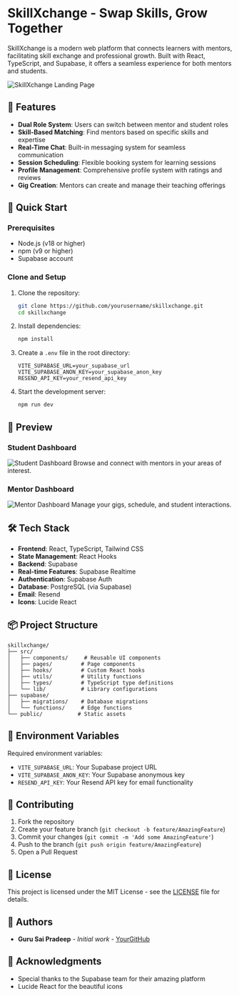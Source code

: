 # SkillXchange - Swap Skills, Grow Together

SkillXchange is a modern web platform that connects learners with mentors, facilitating skill exchange and professional growth. Built with React, TypeScript, and Supabase, it offers a seamless experience for both mentors and students.

![SkillXchange Landing Page](<![Image](https://github.com/user-attachments/assets/bd606d9f-110b-4aba-ad0a-2204b9d2b68c)>)

## 🌟 Features

- **Dual Role System**: Users can switch between mentor and student roles
- **Skill-Based Matching**: Find mentors based on specific skills and expertise
- **Real-Time Chat**: Built-in messaging system for seamless communication
- **Session Scheduling**: Flexible booking system for learning sessions
- **Profile Management**: Comprehensive profile system with ratings and reviews
- **Gig Creation**: Mentors can create and manage their teaching offerings

## 🚀 Quick Start

### Prerequisites

- Node.js (v18 or higher)
- npm (v9 or higher)
- Supabase account

### Clone and Setup

1. Clone the repository:

   ```bash
   git clone https://github.com/yourusername/skillxchange.git
   cd skillxchange
   ```

2. Install dependencies:

   ```bash
   npm install
   ```

3. Create a `.env` file in the root directory:

   ```env
   VITE_SUPABASE_URL=your_supabase_url
   VITE_SUPABASE_ANON_KEY=your_supabase_anon_key
   RESEND_API_KEY=your_resend_api_key
   ```

4. Start the development server:
   ```bash
   npm run dev
   ```

## 📸 Preview

### Student Dashboard

![Student Dashboard](<![Image](https://github.com/user-attachments/assets/79f064ae-7cce-4b63-9fd8-d1dcf2293663)>)
Browse and connect with mentors in your areas of interest.

### Mentor Dashboard

![Mentor Dashboard](<![Image](https://github.com/user-attachments/assets/d1bc3a35-4d95-4fa0-8feb-d910a92f7f56)>)
Manage your gigs, schedule, and student interactions.

## 🛠 Tech Stack

- **Frontend**: React, TypeScript, Tailwind CSS
- **State Management**: React Hooks
- **Backend**: Supabase
- **Real-time Features**: Supabase Realtime
- **Authentication**: Supabase Auth
- **Database**: PostgreSQL (via Supabase)
- **Email**: Resend
- **Icons**: Lucide React

## 📦 Project Structure

```
skillxchange/
├── src/
│   ├── components/     # Reusable UI components
│   ├── pages/         # Page components
│   ├── hooks/         # Custom React hooks
│   ├── utils/         # Utility functions
│   ├── types/         # TypeScript type definitions
│   └── lib/           # Library configurations
├── supabase/
│   ├── migrations/    # Database migrations
│   └── functions/     # Edge functions
└── public/           # Static assets
```

## 🔐 Environment Variables

Required environment variables:

- `VITE_SUPABASE_URL`: Your Supabase project URL
- `VITE_SUPABASE_ANON_KEY`: Your Supabase anonymous key
- `RESEND_API_KEY`: Your Resend API key for email functionality

## 🤝 Contributing

1. Fork the repository
2. Create your feature branch (`git checkout -b feature/AmazingFeature`)
3. Commit your changes (`git commit -m 'Add some AmazingFeature'`)
4. Push to the branch (`git push origin feature/AmazingFeature`)
5. Open a Pull Request

## 📄 License

This project is licensed under the MIT License - see the [LICENSE](LICENSE) file for details.

## 👥 Authors

- **Guru Sai Pradeep** - _Initial work_ - [YourGitHub](https://github.com/GURU-SAI-PRADEEP-Y/SkillXChange_3.0)

## 🙏 Acknowledgments

- Special thanks to the Supabase team for their amazing platform
- Lucide React for the beautiful icons
